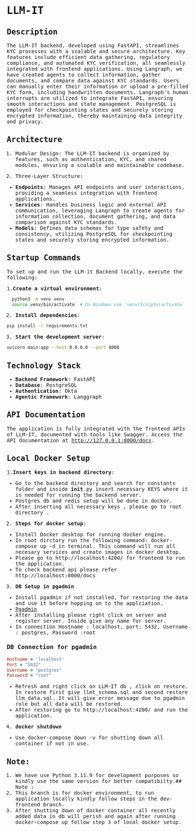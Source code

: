 
<samp>

# LLM-IT

## Description

The LLM-IT backend, developed using FastAPI, streamlines KYC processes with a scalable and secure architecture. Key features include efficient data gathering, regulatory compliance, and automated KYC verification, all seamlessly integrated with frontend applications. Using Langraph, we have created agents to collect information, gather documents, and compare data against KYC standards. Users can manually enter their information or upload a pre-filled KYC form, including handwritten documents. Langraph's human interrupts are utilized to integrate FastAPI, ensuring smooth interactions and state management. PostgreSQL is employed for checkpointing states and securely storing encrypted information, thereby maintaining data integrity and privacy.


## Architecture

1. Modular Design: The LLM-IT backend is organized by features, such as authentication, KYC, and shared modules, ensuring a scalable and maintainable codebase.

2. Three-Layer Structure:
- **Endpoints**: Manages API endpoints and user interactions, providing a seamless integration with frontend applications.
- **Services**: Handles business logic and external API communication, leveraging Langraph to create agents for information collection, document gathering, and data comparison against KYC standards.
- **Models**: Defines data schemas for type safety and consistency, utilizing PostgreSQL for checkpointing states and securely storing encrypted information.

## Startup Commands

To set up and run the LLM-it Backend locally, execute the following:

1.**Create a virtual environment**:
```bash
  python3 -m venv venv  
  source venv/bin/activate  # On Windows use `venv\Scripts\activate`
```

2. **Install dependencies**:
```bash
pip install -r requirements.txt 
 ```

3. **Start the development server**:
```bash
uvicorn main:app --host 0.0.0.0 --port 8000   
  ```
## Technology Stack
- **Backend Framework**: FastAPI
- **Database**: PostgreSQL
- **Authentication**: Okta
- **Agentic Framework**: Langgraph

## API Documentation
The application is fully integrated with the frontend APIs of LLM-IT, documented with tools like Swagger. Access the API documentation at http://127.0.0.1:8000/docs.

## Local Docker Setup

1.**Insert keys in backend directory**:
- Go to the backend directory and search for constants folder and inside __init__.py insert necessary KEYS where it is needed for running the backend server.
- Postgres db and redis setup will be done in docker.
- After inserting all necessary keys , please go to root directory  .
2. **Steps for docker setup**:
- Install Docker desktop for running docker engine.
- In root dirctory run the following command: docker-compose up -d in terminal. This command will run all necesary services and create images in docker desktop.
- Please go to http://localhost:4200/ for frontend to run the application.
- To check backend api please refer http://localhost:8000/docs
3. **DB Setup in pgadmin**
- Install pgadmin if not installed, for restoring the data and use it before hopping on to the applciation.
- [Pgadmin](https://pgadmin-archive.postgresql.org/pgadmin4/v7.8/windows/index.html)
- After installing please right click on server and register server. Inside give any name for server.
- In connection Hostname : localhost, port: 5432, Username : postgres, Password :root
### DB Connection for pgadmin
```ruby
Hostname = 'localhost'
Port = "5432"  
Username = "postgres"
Password = "root"
```
- Refresh and right click on LLM-IT db , click on restore. In restore first give llmt_schema.sql and second restore llm_data.sql. It will give error message due to pgadmin role but all data will be restored.
- After restoring go to http://localhost:4200/ and run the application.
4. **docker shutdown**
  - Use docker-compose down -v for shutting down all container if not in use.
  
## Note:
1. We have use Python 3.11.9 for development purposes so kindly use the same version for better compatibilty.## Note : 
2. This branch is for docker environment, to run application locally kindly follow steps in the dev-frontend branch.
3. After shutting down of docker container all recently added data in db will perish and again after running docker-compose up follow step 3 of local docker setup.
